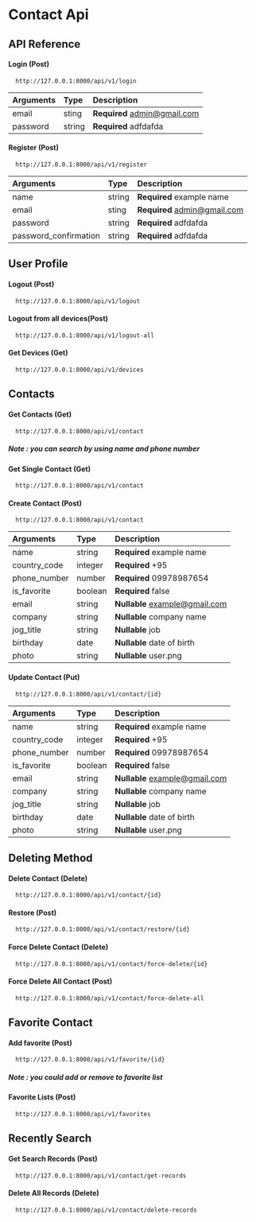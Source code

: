 # Contact Api

## API Reference

#### Login (Post)

```http
  http://127.0.0.1:8000/api/v1/login
```

| Arguments | Type   | Description                  |
| :-------- | :----- | :--------------------------- |
| email     | sting  | **Required** admin@gmail.com |
| password  | string | **Required** adfdafda        |

#### Register (Post)

```http
  http://127.0.0.1:8000/api/v1/register
```

| Arguments             | Type   | Description                  |
| :-------------------- | :----- | :--------------------------- |
| name                  | string | **Required** example name    |
| email                 | sting  | **Required** admin@gmail.com |
| password              | string | **Required** adfdafda        |
| password_confirmation | string | **Required** adfdafda        |

## User Profile

#### Logout (Post)

```http
  http://127.0.0.1:8000/api/v1/logout
```

#### Logout from all devices(Post)

```http
  http://127.0.0.1:8000/api/v1/logout-all
```

#### Get Devices (Get)

```http
  http://127.0.0.1:8000/api/v1/devices
```

## Contacts

#### Get Contacts (Get)

```http
  http://127.0.0.1:8000/api/v1/contact
```

##### Note : you can search by using name and phone number

#### Get Single Contact (Get)

```http
  http://127.0.0.1:8000/api/v1/contact
```

#### Create Contact (Post)

```http
  http://127.0.0.1:8000/api/v1/contact
```

| Arguments    | Type    | Description                    |
| :----------- | :------ | :----------------------------- |
| name         | string  | **Required** example name      |
| country_code | integer | **Required** +95               |
| phone_number | number  | **Required** 09978987654       |
| is_favorite  | boolean | **Required** false             |
| email        | string  | **Nullable** example@gmail.com |
| company      | string  | **Nullable** company name      |
| jog_title    | string  | **Nullable** job               |
| birthday     | date    | **Nullable** date of birth     |
| photo        | string  | **Nullable** user.png          |

#### Update Contact (Put)

```http
  http://127.0.0.1:8000/api/v1/contact/{id}
```

| Arguments    | Type    | Description                    |
| :----------- | :------ | :----------------------------- |
| name         | string  | **Required** example name      |
| country_code | integer | **Required** +95               |
| phone_number | number  | **Required** 09978987654       |
| is_favorite  | boolean | **Required** false             |
| email        | string  | **Nullable** example@gmail.com |
| company      | string  | **Nullable** company name      |
| jog_title    | string  | **Nullable** job               |
| birthday     | date    | **Nullable** date of birth     |
| photo        | string  | **Nullable** user.png          |

## Deleting Method

#### Delete Contact (Delete)

```http
  http://127.0.0.1:8000/api/v1/contact/{id}
```

#### Restore (Post)

```http
  http://127.0.0.1:8000/api/v1/contact/restore/{id}
```

#### Force Delete Contact (Delete)

```http
  http://127.0.0.1:8000/api/v1/contact/force-delete/{id}
```

#### Force Delete All Contact (Post)

```http
  http://127.0.0.1:8000/api/v1/contact/force-delete-all
```

## Favorite Contact

#### Add favorite (Post)

```http
  http://127.0.0.1:8000/api/v1/favorite/{id}
```

##### Note : you could add or remove to favorite list

#### Favorite Lists (Post)

```http
  http://127.0.0.1:8000/api/v1/favorites
```

## Recently Search

#### Get Search Records (Post)

```http
  http://127.0.0.1:8000/api/v1/contact/get-records
```

#### Delete All Records (Delete)

```http
  http://127.0.0.1:8000/api/v1/contact/delete-records
```
